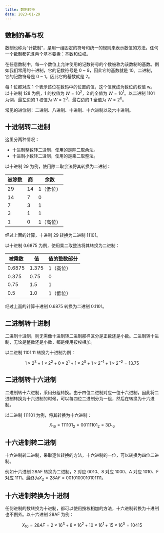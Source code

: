 ```yaml
---
title: 数制转换
date: 2023-01-29
---
```


## 数制的基与权

数制也称为“计数制”，是用一组固定的符号和统一的规则来表示数值的方法。任何一个数制都包含两个基本要素：基数和位权。

在任意数制中，每一个数位上允许使用的记数符号的个数被称为该数制的基数。例如我们常用的十进制，它的记数符号是 0 ~ 9，因此它的基数就是 10。二进制，它的记数符号是 0 ~ 1，因此它的基数就是 2。

每 1 位都对应 1 个表示该位在数码中的位置的值，这个值就成为数位的权值 w。以十进制 128 为例，1 的权值为 $W=10^2$，2 的全值为 $W=10^1$。以二进制 1101 为例，最左边的 1 权值为 $W=2^3$，最右边的 1 全值为 $W=2^0$。

常见的进位制：二进制、八进制、十进制、十六进制以及六十进制。

## 十进制转二进制

这里分两种情况：

- 十进制整数转二进制，使用的是除二取余法。
- 十进制小数转二进制，使用的是乘二取整法。

以十进制 29 为例，使用除二取余法将其转换为二进制：

| 被除数 | 商  | 余数      |
| ------ | --- | --------- |
| 29     | 14  | 1（低位） |
| 14     | 7   | 0         |
| 7      | 3   | 1         |
| 3      | 1   | 1         |
| 1      | 0   | 1（高位） |

经过上面的计算，十进制 29 转换为二进制 11101。

以十进制 0.6875 为例，使用乘二取整法将其转换为二进制：

| 被乘数 | 值    | 值的整数部分 |
| ------ | ----- | ------------ |
| 0.6875 | 1.375 | 1（高位）    |
| 0.375  | 0.75  | 0            |
| 0.75   | 1.5   | 1            |
| 0.5    | 1.0   | 1（低位）    |

经过上面的计算十进制 0.6875 转换为二进制 0.1101。

## 二进制转十进制

二进制十进制，则无需像十进制转二进制那样区分是正数还是小数。二进制转十进制，无论是整数还是小数，都是使用按权相加。

以二进制 1101.11 转换为十进制为例：

$$
1\times2^3 + 1\times2^2 + 0\times2^1 + 1\times 2^0 + 1\times2^{-1} + 1\times2^{-2} = 13.75
$$

## 二进制转十六进制

二进制转十六进制，采用分组转换。由于四位二进制对应一位十六进制，因此将二进制转换为十六进制的时候，可以每四位二进制分为一组，然后在转换为十六进制。

以二进制 111101 为例，将其转换为十六进制：

$$
X_{16}=111101_2=00111101_2=3D_{16}
$$

## 十六进制转二进制

十六进制转二进制，采取逐位转换的方法，十六进制的一位，可以转换为四位二进制。

例如十六进制 28AF 转换为二进制，2 对应 0010、8 对应 1000、A 对应 1010、F 对应 1111。最终为$X_2=28AF=0010100010101111$。

## 十六进制转换为十进制

任何进制的数转换为十进制，都可以使用按权相加的方法，十六进制转换为十进制也不例外。以十六进制 28AF 为例：

$$
X_{10}=28AF=2\times16^3 + 8\times16^2 + 10\times16^1 + 15\times16^0 = 10415
$$
